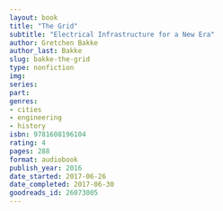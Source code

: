 ```yaml
---
layout: book
title: "The Grid"
subtitle: "Electrical Infrastructure for a New Era"
author: Gretchen Bakke
author_last: Bakke
slug: bakke-the-grid
type: nonfiction
img: 
series: 
part: 
genres:
- cities
- engineering
- history
isbn: 9781608196104
rating: 4
pages: 288
format: audiobook
publish_year: 2016
date_started: 2017-06-26
date_completed: 2017-06-30
goodreads_id: 26073005
---
```

